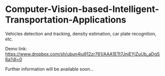 # Computer-Vision-based-Intelligent-Transportation-Applications
Vehicles detection and tracking, density estimation, car plate recognition, etc.

Demo link: https://www.dropbox.com/sh/ubun4ju912zr761/AAA1ETt7JnjEYjZuUb_aDgS6a?dl=0

Further information will be available soon...
